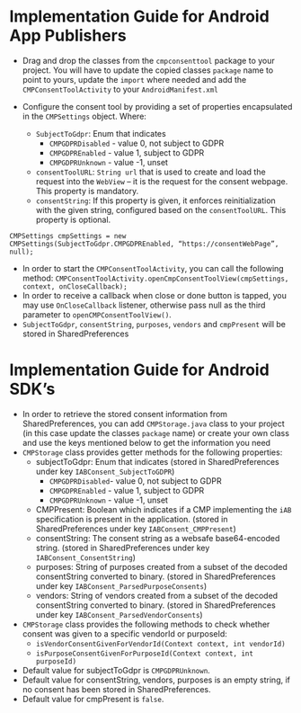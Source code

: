 # Implementation Guide for Android App Publishers

* Drag and drop the classes from the `cmpconsenttool` package to your project. You will have to update the copied classes `package` name to point to yours,
 update the `import` where needed and add the `CMPConsentToolActivity` to your `AndroidManifest.xml`
* Configure the consent tool by providing a set of properties encapsulated in the `CMPSettings` object. Where:

	* `SubjectToGdpr`: Enum that indicates
		* `CMPGDPRDisabled` - value 0, not subject to GDPR
		* `CMPGDPREnabled` - value 1, subject to GDPR
		* `CMPGDPRUnknown` - value -1, unset
	* `consentToolURL`: `String url` that is used to create and load the request into the `WebView` – it is the request for the consent webpage. This property is mandatory.
	* `consentString`: If this property is given, it enforces reinitialization with the given string, configured based on the `consentToolURL`. This property is optional.

```
CMPSettings cmpSettings = new CMPSettings(SubjectToGdpr.CMPGDPREnabled, “https://consentWebPage”, null);
```

* In order to start the `CMPConsentToolActivity`, you can call the following method:	`CMPConsentToolActivity.openCmpConsentToolView(cmpSettings, context, onCloseCallback);`
* In order to receive a callback when close or done button is tapped, you may use `OnCloseCallback` listener, otherwise pass null as the third parameter to `openCMPConsentToolView()`.
* `SubjectToGdpr`, `consentString`, `purposes`, `vendors` and `cmpPresent` will be stored in SharedPreferences


# Implementation Guide for Android SDK’s

* In order to retrieve the stored consent information from SharedPreferences, you can add `CMPStorage.java` class to your project (in this case update the classes `package` name)
 or create your own class and use the keys mentioned below to get the information you need
* `CMPStorage` class provides getter methods for the following properties:
    * subjectToGdpr: Enum that indicates (stored in SharedPreferences under key `IABConsent_SubjectToGDPR`)
        * `CMPGDPRDisabled`- value 0, not subject to GDPR
        * `CMPGDPREnabled` - value 1, subject to GDPR
        * `CMPGDPRUnknown` - value -1, unset
    * CMPPresent: Boolean which indicates if a CMP implementing the `iAB` specification is present in the application. (stored in SharedPreferences under key `IABConsent_CMPPresent`)
    * consentString: The consent string as a websafe base64-encoded string. (stored in SharedPreferences under key `IABConsent_ConsentString`)
    * purposes: String of purposes created from a subset of the decoded consentString converted to binary. (stored in SharedPreferences under key `IABConsent_ParsedPurposeConsents`)
    * vendors: String of vendors created from a subset of the decoded consentString converted to binary. (stored in SharedPreferences under key `IABConsent_ParsedVendorConsents`)
* `CMPStorage` class provides the following methods to check whether consent was given to a specific vendorId or purposeId:
    * `isVendorConsentGivenForVendorId(Context context, int vendorId)`
    * `isPurposeConsentGivenForPurposeId(Context context, int purposeId)`
* Default value for subjectToGdpr is `CMPGDPRUnknown`.
* Default value for consentString, vendors, purposes is an empty string, if no consent has been stored in SharedPreferences.
* Default value for cmpPresent is `false`.
